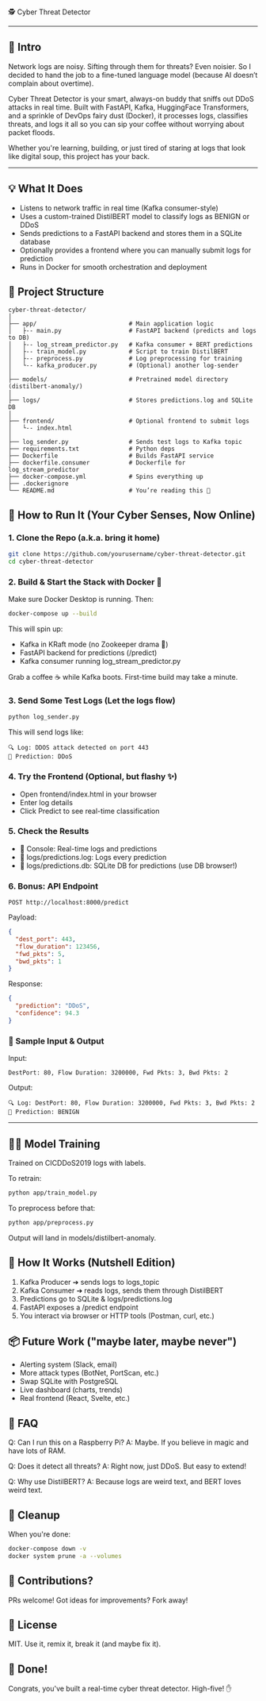 🕵️ Cyber Threat Detector

---

## 👋 Intro

Network logs are noisy. Sifting through them for threats? Even noisier. So I decided to hand the job to a fine-tuned language model (because AI doesn’t complain about overtime).

Cyber Threat Detector is your smart, always-on buddy that sniffs out DDoS attacks in real time. Built with FastAPI, Kafka, HuggingFace Transformers, and a sprinkle of DevOps fairy dust (Docker), it processes logs, classifies threats, and logs it all so you can sip your coffee without worrying about packet floods.

Whether you're learning, building, or just tired of staring at logs that look like digital soup, this project has your back.

---

## 💡 What It Does

* Listens to network traffic in real time (Kafka consumer-style)
* Uses a custom-trained DistilBERT model to classify logs as BENIGN or DDoS
* Sends predictions to a FastAPI backend and stores them in a SQLite database
* Optionally provides a frontend where you can manually submit logs for prediction
* Runs in Docker for smooth orchestration and deployment

## 📂 Project Structure

```
cyber-threat-detector/
│
├── app/                          # Main application logic
│   ├-- main.py                   # FastAPI backend (predicts and logs to DB)
│   ├-- log_stream_predictor.py   # Kafka consumer + BERT predictions
│   ├-- train_model.py            # Script to train DistilBERT
│   ├-- preprocess.py             # Log preprocessing for training
│   └-- kafka_producer.py         # (Optional) another log-sender
│
├── models/                       # Pretrained model directory (distilbert-anomaly/)
│
├── logs/                         # Stores predictions.log and SQLite DB
│
├── frontend/                     # Optional frontend to submit logs
│   └-- index.html
│
├── log_sender.py                 # Sends test logs to Kafka topic
├── requirements.txt              # Python deps
├── Dockerfile                    # Builds FastAPI service
├── dockerfile.consumer           # Dockerfile for log_stream_predictor
├── docker-compose.yml            # Spins everything up
├── .dockerignore
└── README.md                     # You’re reading this 📖
```

## 🚀 How to Run It (Your Cyber Senses, Now Online)

### 1. Clone the Repo (a.k.a. bring it home)

```bash
git clone https://github.com/yourusername/cyber-threat-detector.git
cd cyber-threat-detector
```

### 2. Build & Start the Stack with Docker 🐳

Make sure Docker Desktop is running. Then:

```bash
docker-compose up --build
```

This will spin up:

* Kafka in KRaft mode (no Zookeeper drama 🎉)
* FastAPI backend for predictions (/predict)
* Kafka consumer running log\_stream\_predictor.py

Grab a coffee ☕ while Kafka boots. First-time build may take a minute.

### 3. Send Some Test Logs (Let the logs flow)

```bash
python log_sender.py
```

This will send logs like:

```
🔍 Log: DDOS attack detected on port 443
📌 Prediction: DDoS
```

### 4. Try the Frontend (Optional, but flashy ✨)

* Open frontend/index.html in your browser
* Enter log details
* Click Predict to see real-time classification

### 5. Check the Results

* 📄 Console: Real-time logs and predictions
* 📁 logs/predictions.log: Logs every prediction
* 📃 logs/predictions.db: SQLite DB for predictions (use DB browser!)

### 6. Bonus: API Endpoint

```http
POST http://localhost:8000/predict
```

Payload:

```json
{
  "dest_port": 443,
  "flow_duration": 123456,
  "fwd_pkts": 5,
  "bwd_pkts": 1
}
```

Response:

```json
{
  "prediction": "DDoS",
  "confidence": 94.3
}
```

### 💎 Sample Input & Output

Input:

```
DestPort: 80, Flow Duration: 3200000, Fwd Pkts: 3, Bwd Pkts: 2
```

Output:

```
🔍 Log: DestPort: 80, Flow Duration: 3200000, Fwd Pkts: 3, Bwd Pkts: 2
📌 Prediction: BENIGN
```

---

## 👨‍💻 Model Training

Trained on CICDDoS2019 logs with labels.

To retrain:

```bash
python app/train_model.py
```

To preprocess before that:

```bash
python app/preprocess.py
```

Output will land in models/distilbert-anomaly.

## 🧠 How It Works (Nutshell Edition)

1. Kafka Producer ➔ sends logs to logs\_topic
2. Kafka Consumer ➔ reads logs, sends them through DistilBERT
3. Predictions go to SQLite & logs/predictions.log
4. FastAPI exposes a /predict endpoint
5. You interact via browser or HTTP tools (Postman, curl, etc.)

## 📦 Future Work ("maybe later, maybe never")

* Alerting system (Slack, email)
* More attack types (BotNet, PortScan, etc.)
* Swap SQLite with PostgreSQL
* Live dashboard (charts, trends)
* Real frontend (React, Svelte, etc.)

## 🤝 FAQ

Q: Can I run this on a Raspberry Pi?
A: Maybe. If you believe in magic and have lots of RAM.

Q: Does it detect all threats?
A: Right now, just DDoS. But easy to extend!

Q: Why use DistilBERT?
A: Because logs are weird text, and BERT loves weird text.

## 🧼 Cleanup

When you're done:

```bash
docker-compose down -v
docker system prune -a --volumes
```

## 📣 Contributions?

PRs welcome! Got ideas for improvements? Fork away!

## 📄 License

MIT. Use it, remix it, break it (and maybe fix it).

## 🎉 Done!

Congrats, you've built a real-time cyber threat detector. High-five! ✋
